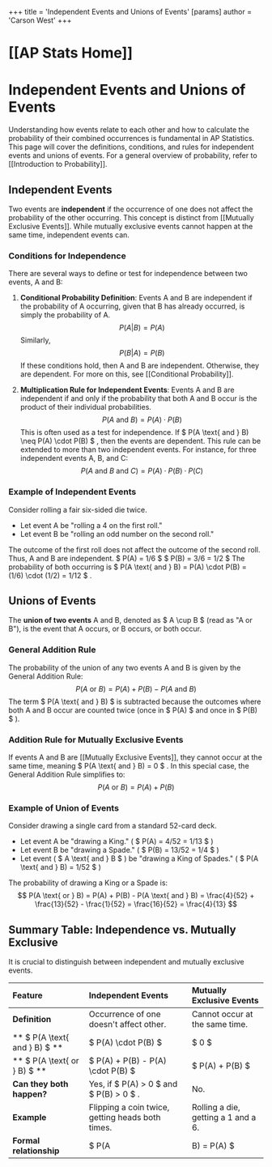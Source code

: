 +++
 title = 'Independent Events and Unions of Events'
[params]
	author = 'Carson West'
+++
# [[AP Stats Home]]
# Independent Events and Unions of Events

Understanding how events relate to each other and how to calculate the probability of their combined occurrences is fundamental in AP Statistics. This page will cover the definitions, conditions, and rules for independent events and unions of events. For a general overview of probability, refer to [[Introduction to Probability]].

## Independent Events

Two events are **independent** if the occurrence of one does not affect the probability of the other occurring. This concept is distinct from [[Mutually Exclusive Events]]. While mutually exclusive events cannot happen at the same time, independent events can.

### Conditions for Independence

There are several ways to define or test for independence between two events, A and B:

1.  **Conditional Probability Definition**:
    Events A and B are independent if the probability of A occurring, given that B has already occurred, is simply the probability of A.
     $$  P(A|B) = P(A)  $$      Similarly,
     $$  P(B|A) = P(B)  $$      If these conditions hold, then A and B are independent. Otherwise, they are dependent. For more on this, see [[Conditional Probability]].

2.  **Multiplication Rule for Independent Events**:
    Events A and B are independent if and only if the probability that both A and B occur is the product of their individual probabilities.
     $$  P(A \text{ and } B) = P(A) \cdot P(B)  $$      This is often used as a test for independence. If  $ P(A \text{ and } B) \neq P(A) \cdot P(B) $ , then the events are dependent.
    This rule can be extended to more than two independent events. For instance, for three independent events A, B, and C:
     $$  P(A \text{ and } B \text{ and } C) = P(A) \cdot P(B) \cdot P(C)  $$  
### Example of Independent Events

Consider rolling a fair six-sided die twice.
*   Let event A be "rolling a 4 on the first roll."
*   Let event B be "rolling an odd number on the second roll."

The outcome of the first roll does not affect the outcome of the second roll. Thus, A and B are independent.
 $ P(A) = 1/6 $ 
 $ P(B) = 3/6 = 1/2 $ 
The probability of both occurring is  $ P(A \text{ and } B) = P(A) \cdot P(B) = (1/6) \cdot (1/2) = 1/12 $ .

## Unions of Events

The **union of two events** A and B, denoted as  $ A \cup B $  (read as "A or B"), is the event that A occurs, or B occurs, or both occur.

### General Addition Rule

The probability of the union of any two events A and B is given by the General Addition Rule:
 $$  P(A \text{ or } B) = P(A) + P(B) - P(A \text{ and } B)  $$  The term  $ P(A \text{ and } B) $  is subtracted because the outcomes where both A and B occur are counted twice (once in  $ P(A) $  and once in  $ P(B) $ ).

### Addition Rule for Mutually Exclusive Events

If events A and B are [[Mutually Exclusive Events]], they cannot occur at the same time, meaning  $ P(A \text{ and } B) = 0 $ . In this special case, the General Addition Rule simplifies to:
 $$  P(A \text{ or } B) = P(A) + P(B)  $$  
### Example of Union of Events

Consider drawing a single card from a standard 52-card deck.
*   Let event A be "drawing a King." ( $ P(A) = 4/52 = 1/13 $ )
*   Let event B be "drawing a Spade." ( $ P(B) = 13/52 = 1/4 $ )
*   Let event ( $ A \text{ and } B $ ) be "drawing a King of Spades." ( $ P(A \text{ and } B) = 1/52 $ )

The probability of drawing a King or a Spade is:
 $$  P(A \text{ or } B) = P(A) + P(B) - P(A \text{ and } B) = \frac{4}{52} + \frac{13}{52} - \frac{1}{52} = \frac{16}{52} = \frac{4}{13}  $$  
## Summary Table: Independence vs. Mutually Exclusive

It is crucial to distinguish between independent and mutually exclusive events.

| Feature                 | Independent Events                        | Mutually Exclusive Events                   |
| :---------------------- | :---------------------------------------- | :------------------------------------------ |
| **Definition**          | Occurrence of one doesn't affect other.   | Cannot occur at the same time.              |
| ** $ P(A \text{ and } B) $ ** |  $ P(A) \cdot P(B) $                          |  $ 0 $                                          |
| ** $ P(A \text{ or } B) $ ** |  $ P(A) + P(B) - P(A) \cdot P(B) $            |  $ P(A) + P(B) $                                |
| **Can they both happen?** | Yes, if  $ P(A) > 0 $  and  $ P(B) > 0 $ .      | No.                                         |
| **Example**             | Flipping a coin twice, getting heads both times. | Rolling a die, getting a 1 and a 6.         |
| **Formal relationship** |  $ P(A|B) = P(A) $                            | If  $ P(A) > 0 $  and  $ P(B) > 0 $ , then  $ P(A|B) = 0 $ . |